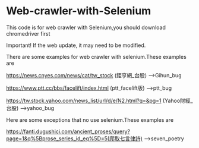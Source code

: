 # Web-crawler-with-Selenium
This code is for web crawler with Selenium,you should download chromedriver first

Important! If the web update, it may need to be modified.

There are some examples for web crawler with selenium.These examples are 

https://news.cnyes.com/news/cat/tw_stock  (鉅亨網_台股) -->Gihun_bug



https://www.ptt.cc/bbs/facelift/index.html  (ptt_facelift版) -->ptt_bug


https://tw.stock.yahoo.com/news_list/url/d/e/N2.html?q=&pg=1 (Yahoo財經_台股) -->yahoo_bug



Here are some exceptions that no use selenium.These examples are 

https://fanti.dugushici.com/ancient_proses/query?page=1&q%5Bprose_series_id_eq%5D=5(爬取七言律詩) -->seven_poetry
